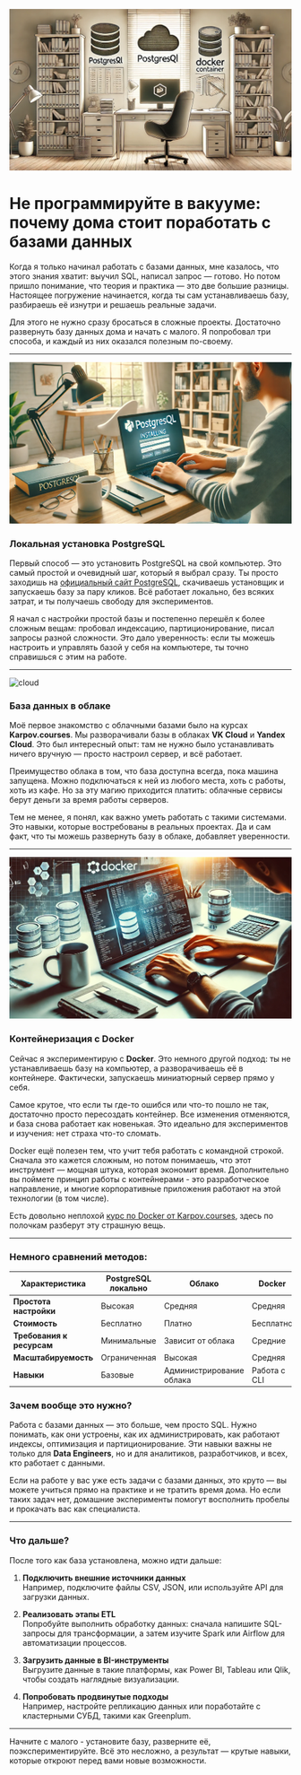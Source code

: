 ![ways](images/ways.png)
# Не программируйте в вакууме: почему дома стоит поработать с базами данных

Когда я только начинал работать с базами данных, мне казалось, что этого знания хватит: выучил SQL, написал запрос — готово. Но потом пришло понимание, что теория и практика — это две большие разницы. Настоящее погружение начинается, когда ты сам устанавливаешь базу, разбираешь её изнутри и решаешь реальные задачи.

Для этого не нужно сразу бросаться в сложные проекты. Достаточно развернуть базу данных дома и начать с малого. Я попробовал три способа, и каждый из них оказался полезным по-своему.

---

![postgres](images/postgres33.png)

### Локальная установка PostgreSQL

Первый способ — это установить PostgreSQL на свой компьютер. Это самый простой и очевидный шаг, который я выбрал сразу. Ты просто заходишь на [официальный сайт PostgreSQL](https://www.postgresql.org/download/), скачиваешь установщик и запускаешь базу за пару кликов. Всё работает локально, без всяких затрат, и ты получаешь свободу для экспериментов.

Я начал с настройки простой базы и постепенно перешёл к более сложным вещам: пробовал индексацию, партиционирование, писал запросы разной сложности. Это дало уверенность: если ты можешь настроить и управлять базой у себя на компьютере, ты точно справишься с этим на работе.

---
![cloud](images/cloud33.png)
### База данных в облаке

Моё первое знакомство с облачными базами было на курсах **Karpov.courses**. Мы разворачивали базы в облаках **VK Cloud** и **Yandex Cloud**. Это был интересный опыт: там не нужно было устанавливать ничего вручную — просто настроил сервер, и всё работает.

Преимущество облака в том, что база доступна всегда, пока машина запущена. Можно подключаться к ней из любого места, хоть с работы, хоть из кафе. Но за эту магию приходится платить: облачные сервисы берут деньги за время работы серверов.

Тем не менее, я понял, как важно уметь работать с такими системами. Это навыки, которые востребованы в реальных проектах. Да и сам факт, что ты можешь развернуть базу в облаке, добавляет уверенности.

---
![docker](images/docker.png)
### Контейнеризация с Docker

Сейчас я экспериментирую с **Docker**. Это немного другой подход: ты не устанавливаешь базу на компьютер, а разворачиваешь её в контейнере. Фактически, запускаешь миниатюрный сервер прямо у себя.

Самое крутое, что если ты где-то ошибся или что-то пошло не так, достаточно просто пересоздать контейнер. Все изменения отменяются, и база снова работает как новенькая. Это идеально для экспериментов и изучения: нет страха что-то сломать.

Docker ещё полезен тем, что учит тебя работать с командной строкой. Сначала это кажется сложным, но потом понимаешь, что этот инструмент — мощная штука, которая экономит время. Дополнительно вы поймете принцип работы с контейнерами - это разработческое направление, и многие корпоративные приложения работают на этой технологии (в том числе).

Есть довольно неплохой [курс по Docker от Karpov.courses](https://karpov.courses/docker), здесь по полочкам разберут эту страшную вещь.

---

### Немного сравнений методов:

| Характеристика         | PostgreSQL локально      | Облако                 | Docker                   |
|-------------------------|--------------------------|-------------------------|--------------------------|
| **Простота настройки**  | Высокая                 | Средняя                | Средняя                 |
| **Стоимость**           | Бесплатно               | Платно                 | Бесплатно               |
| **Требования к ресурсам**| Минимальные             | Зависит от облака       | Средние                 |
| **Масштабируемость**    | Ограниченная            | Высокая                | Средняя                 |
| **Навыки**              | Базовые                 | Администрирование облака| Работа с CLI            |



### Зачем вообще это нужно?

Работа с базами данных — это больше, чем просто SQL. Нужно понимать, как они устроены, как их администрировать, как работают индексы, оптимизация и партиционирование. Эти навыки важны не только для **Data Engineers**, но и для аналитиков, разработчиков, и всех, кто работает с данными.

Если на работе у вас уже есть задачи с базами данных, это круто — вы можете учиться прямо на практике и не тратить время дома. Но если таких задач нет, домашние эксперименты помогут восполнить пробелы и прокачать вас как специалиста.

---

### Что дальше?

После того как база установлена, можно идти дальше:

1. **Подключить внешние источники данных**  
   Например, подключите файлы CSV, JSON, или используйте API для загрузки данных.

2. **Реализовать этапы ETL**  
   Попробуйте выполнить обработку данных: сначала напишите SQL-запросы для трансформации, а затем изучите Spark или Airflow для автоматизации процессов.

3. **Загрузить данные в BI-инструменты**  
   Выгрузите данные в такие платформы, как Power BI, Tableau или Qlik, чтобы создать наглядные визуализации.

4. **Попробовать продвинутые подходы**  
   Например, настройте репликацию данных или поработайте с кластерными СУБД, такими как Greenplum.

---

Начните с малого - установите базу, разверните её, поэкспериментируйте. Всё это несложно, а результат — крутые навыки, которые откроют перед вами новые возможности.
